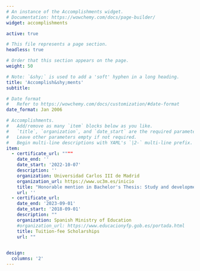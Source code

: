 ```yaml
---
# An instance of the Accomplishments widget.
# Documentation: https://wowchemy.com/docs/page-builder/
widget: accomplishments

active: true

# This file represents a page section.
headless: true

# Order that this section appears on the page.
weight: 50

# Note: `&shy;` is used to add a 'soft' hyphen in a long heading.
title: 'Accomplish&shy;ments'
subtitle:

# Date format
#   Refer to https://wowchemy.com/docs/customization/#date-format
date_format: Jan 2006

# Accomplishments.
#   Add/remove as many `item` blocks below as you like.
#   `title`, `organization`, and `date_start` are the required parameters.
#   Leave other parameters empty if not required.
#   Begin multi-line descriptions with YAML's `|2-` multi-line prefix.
item:
  - certificate_url: """"
    date_end: ''
    date_start: '2022-10-07'
    description: ''
    organization: Universidad Carlos III de Madrid
    organization_url: https://www.uc3m.es/inicio
    title: "Honorable mention in Bachelor's Thesis: Study and development of the algorithm Neuroevolution of Augmenting Topologies in Pac-man environment"
    url: ''
  - certificate_url: 
    date_end: '2023-09-01'
    date_start: '2018-09-01'
    description: ""
    organization: Spanish Ministry of Education
    #organization_url: https://www.educacionyfp.gob.es/portada.html
    title: Tuition-fee Scholarships
    url: ""
  

design:
  columns: '2'
---
```

